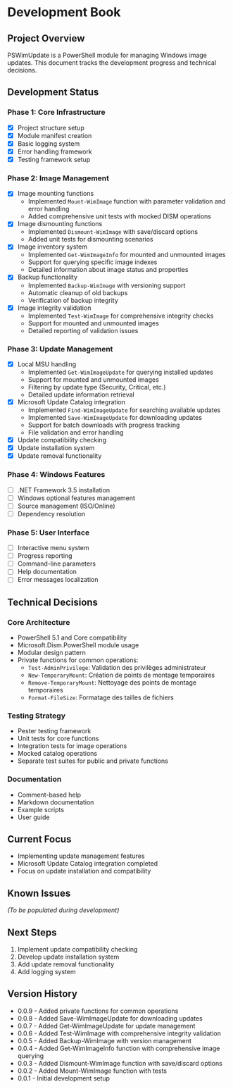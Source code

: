 # Development Book

## Project Overview
PSWimUpdate is a PowerShell module for managing Windows image updates. This document tracks the development progress and technical decisions.

## Development Status

### Phase 1: Core Infrastructure
- [x] Project structure setup
- [x] Module manifest creation
- [x] Basic logging system
- [x] Error handling framework
- [x] Testing framework setup

### Phase 2: Image Management
- [x] Image mounting functions
  - Implemented `Mount-WimImage` function with parameter validation and error handling
  - Added comprehensive unit tests with mocked DISM operations
- [x] Image dismounting functions
  - Implemented `Dismount-WimImage` with save/discard options
  - Added unit tests for dismounting scenarios
- [x] Image inventory system
  - Implemented `Get-WimImageInfo` for mounted and unmounted images
  - Support for querying specific image indexes
  - Detailed information about image status and properties
- [x] Backup functionality
  - Implemented `Backup-WimImage` with versioning support
  - Automatic cleanup of old backups
  - Verification of backup integrity
- [x] Image integrity validation
  - Implemented `Test-WimImage` for comprehensive integrity checks
  - Support for mounted and unmounted images
  - Detailed reporting of validation issues

### Phase 3: Update Management
- [x] Local MSU handling
  - Implemented `Get-WimImageUpdate` for querying installed updates
  - Support for mounted and unmounted images
  - Filtering by update type (Security, Critical, etc.)
  - Detailed update information retrieval
- [x] Microsoft Update Catalog integration
  - Implemented `Find-WimImageUpdate` for searching available updates
  - Implemented `Save-WimImageUpdate` for downloading updates
  - Support for batch downloads with progress tracking
  - File validation and error handling
- [x] Update compatibility checking
- [x] Update installation system
- [x] Update removal functionality

### Phase 4: Windows Features
- [ ] .NET Framework 3.5 installation
- [ ] Windows optional features management
- [ ] Source management (ISO/Online)
- [ ] Dependency resolution

### Phase 5: User Interface
- [ ] Interactive menu system
- [ ] Progress reporting
- [ ] Command-line parameters
- [ ] Help documentation
- [ ] Error messages localization

## Technical Decisions

### Core Architecture
- PowerShell 5.1 and Core compatibility
- Microsoft.Dism.PowerShell module usage
- Modular design pattern
- Private functions for common operations:
  - `Test-AdminPrivilege`: Validation des privilèges administrateur
  - `New-TemporaryMount`: Création de points de montage temporaires
  - `Remove-TemporaryMount`: Nettoyage des points de montage temporaires
  - `Format-FileSize`: Formatage des tailles de fichiers

### Testing Strategy
- Pester testing framework
- Unit tests for core functions
- Integration tests for image operations
- Mocked catalog operations
- Separate test suites for public and private functions

### Documentation
- Comment-based help
- Markdown documentation
- Example scripts
- User guide

## Current Focus
- Implementing update management features
- Microsoft Update Catalog integration completed
- Focus on update installation and compatibility

## Known Issues
*(To be populated during development)*

## Next Steps
1. Implement update compatibility checking
2. Develop update installation system
3. Add update removal functionality
4. Add logging system

## Version History
- 0.0.9 - Added private functions for common operations
- 0.0.8 - Added Save-WimImageUpdate for downloading updates
- 0.0.7 - Added Get-WimImageUpdate for update management
- 0.0.6 - Added Test-WimImage with comprehensive integrity validation
- 0.0.5 - Added Backup-WimImage with version management
- 0.0.4 - Added Get-WimImageInfo function with comprehensive image querying
- 0.0.3 - Added Dismount-WimImage function with save/discard options
- 0.0.2 - Added Mount-WimImage function with tests
- 0.0.1 - Initial development setup
